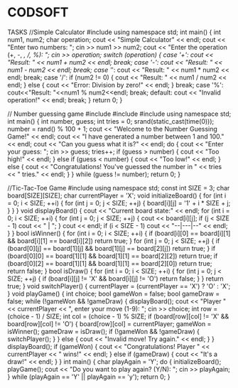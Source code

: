 # CODSOFT
TASKS
//Simple Calculator
#include <iostream>
using namespace std;
int main() {
    int num1, num2;
    char operation;
    cout << "Simple Calculator" << endl;
    cout << "Enter two numbers: ";
    cin >> num1 >> num2;
    cout << "Enter the operation (+, -, *, /, %): ";
    cin >> operation;
    switch (operation) {
        case '+':
            cout << "Result: " << num1 + num2 << endl;
            break;
        case '-':
            cout << "Result: " << num1 - num2 << endl;
            break;
        case '*':
            cout << "Result: " << num1 * num2 << endl;
            break;
        case '/':
            if (num2 != 0) {
                cout << "Result: " << num1 / num2 << endl;
            } else {
                cout << "Error: Division by zero!" << endl;
            }
            break;
        case '%':
            cout<<"Result: "<<num1 % num2<<endl;
            break;
        default:
            cout << "Invalid operation!" << endl;
            break;
    }
    return 0;
}

// Number guessing game 
#include <iostream>
#include <cstdlib>
#include <ctime>
using namespace std;
int main() {
    int number, guess;
    int tries = 0;
    srand(static_cast<unsigned int>(time(0)));
    number = rand() % 100 + 1;
    cout << "Welcome to the Number Guessing Game!" << endl;
    cout << "I have generated a number between 1 and 100." << endl;
    cout << "Can you guess what it is?" << endl;
    do {
        cout << "Enter your guess: ";
        cin >> guess;
        tries++;
        if (guess > number) {
            cout << "Too high!" << endl;
        } else if (guess < number) {
            cout << "Too low!" << endl;
        } else {
            cout << "Congratulations! You've guessed the number in " << tries << " tries." << endl;
        }
    } while (guess != number);
    return 0;
}

//Tic-Tac-Toe Game
#include <iostream>
using namespace std;
const int SIZE = 3;
char board[SIZE][SIZE];
char currentPlayer = 'X';
void initializeBoard() {
    for (int i = 0; i < SIZE; ++i) {
        for (int j = 0; j < SIZE; ++j) {
            board[i][j] = '1' + i * SIZE + j;
        }
    }
}
void displayBoard() {
    cout << "Current board state:" << endl;
    for (int i = 0; i < SIZE; ++i) {
        for (int j = 0; j < SIZE; ++j) {
            cout << board[i][j];
            if (j < SIZE - 1) cout << " | ";
        }
        cout << endl;
        if (i < SIZE - 1) cout << "--|---|--" << endl;
    }
}
bool isWinner() {
    for (int i = 0; i < SIZE; ++i) {
        if (board[i][0] == board[i][1] && board[i][1] == board[i][2]) return true;
    }
    for (int j = 0; j < SIZE; ++j) {
        if (board[0][j] == board[1][j] && board[1][j] == board[2][j]) return true;
    }
    if (board[0][0] == board[1][1] && board[1][1] == board[2][2]) return true;
    if (board[0][2] == board[1][1] && board[1][1] == board[2][0]) return true;
    return false;
}
bool isDraw() {
    for (int i = 0; i < SIZE; ++i) {
        for (int j = 0; j < SIZE; ++j) {
            if (board[i][j] != 'X' && board[i][j] != 'O') return false;
        }
    }
    return true;
}
void switchPlayer() {
    currentPlayer = (currentPlayer == 'X') ? 'O' : 'X';
}
void playGame() {
    int choice;
    bool gameWon = false;
    bool gameDraw = false;
    while (!gameWon && !gameDraw) {
        displayBoard();
        cout << "Player " << currentPlayer << ", enter your move (1-9): ";
        cin >> choice;
        int row = (choice - 1) / SIZE;
        int col = (choice - 1) % SIZE;
        if (board[row][col] != 'X' && board[row][col] != 'O') {
            board[row][col] = currentPlayer;
            gameWon = isWinner();
            gameDraw = isDraw();
            if (!gameWon && !gameDraw) {
                switchPlayer();
            }
        } else {
            cout << "Invalid move! Try again." << endl;
        }
    }
    displayBoard();
    if (gameWon) {
        cout << "Congratulations! Player " << currentPlayer << " wins!" << endl;
    } else if (gameDraw) {
        cout << "It's a draw!" << endl;
    }
}
int main() {
    char playAgain = 'Y';
    do {
        initializeBoard();
        playGame();
        cout << "Do you want to play again? (Y/N): ";
        cin >> playAgain;
    } while (playAgain == 'Y' || playAgain == 'y');
    return 0;
}

